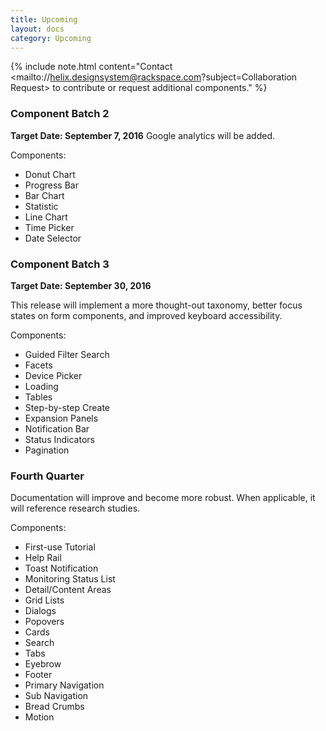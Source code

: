 ```yaml
---
title: Upcoming
layout: docs
category: Upcoming
---
```


{% include note.html content="Contact <mailto://helix.designsystem@rackspace.com?subject=Collaboration Request> to contribute or request additional components." %}

### Component Batch 2

**Target Date: September 7, 2016**
Google analytics will be added.

Components:
- Donut Chart
- Progress Bar
- Bar Chart
- Statistic
- Line Chart
- Time Picker
- Date Selector

### Component Batch 3

**Target Date: September 30, 2016**

This release will implement a more thought-out taxonomy, better focus states on
form components, and improved keyboard accessibility.

Components:
- Guided Filter Search
- Facets
- Device Picker
- Loading
- Tables
- Step-by-step Create
- Expansion Panels
- Notification Bar
- Status Indicators
- Pagination

### Fourth Quarter

Documentation will improve and become more robust. When applicable, it will
reference research studies.

Components:
- First-use Tutorial
- Help Rail
- Toast Notification
- Monitoring Status List
- Detail/Content Areas
- Grid Lists
- Dialogs
- Popovers
- Cards
- Search
- Tabs
- Eyebrow
- Footer
- Primary Navigation
- Sub Navigation
- Bread Crumbs
- Motion
